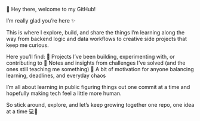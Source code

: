 🌸 Hey there, welcome to my GitHub!

I’m really glad you’re here ✨

This is where I explore, build, and share the things I’m learning along the way from backend logic and data workflows to creative side projects that keep me curious.

Here you’ll find:
🧩 Projects I’ve been building, experimenting with, or contributing to
📘 Notes and insights from challenges I’ve solved (and the ones still teaching me something)
🌿 A bit of motivation for anyone balancing learning, deadlines, and everyday chaos

I’m all about learning in public figuring things out one commit at a time and hopefully making tech feel a little more human.

So stick around, explore, and let’s keep growing together one repo, one idea at a time 💻🌱
